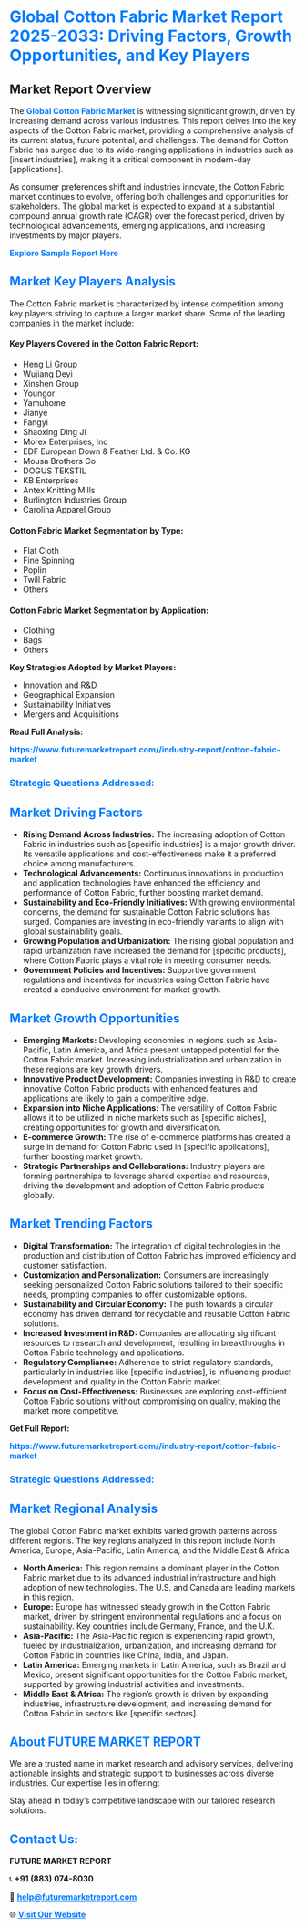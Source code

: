 <h1 style="color: #007BFF;">Global Cotton Fabric Market Report 2025-2033: Driving Factors, Growth Opportunities, and Key Players</h1>

<section id="overview">
<h2>Market Report Overview</h2>
<p>The <a href="https://www.futuremarketreport.com//industry-report/cotton-fabric-market" style="color: #007BFF; text-decoration: none;"><strong>Global Cotton Fabric Market</strong></a> is witnessing significant growth, driven by increasing demand across various industries. This report delves into the key aspects of the Cotton Fabric market, providing a comprehensive analysis of its current status, future potential, and challenges. The demand for Cotton Fabric has surged due to its wide-ranging applications in industries such as [insert industries], making it a critical component in modern-day [applications].</p>
<p>As consumer preferences shift and industries innovate, the Cotton Fabric market continues to evolve, offering both challenges and opportunities for stakeholders. The global market is expected to expand at a substantial compound annual growth rate (CAGR) over the forecast period, driven by technological advancements, emerging applications, and increasing investments by major players.</p>
</section>

<section id="overview">
<p><a href="https://www.futuremarketreport.com//request-sample/reportId=52663" style="color: #007BFF; text-decoration: none;"><strong>Explore Sample Report Here</strong></a></p>
</section>

<section id="key-players">
<h2 style="color: #007BFF;">Market Key Players Analysis</h2>
<p>The Cotton Fabric market is characterized by intense competition among key players striving to capture a larger market share. Some of the leading companies in the market include:</p>
<h4>Key Players Covered in the Cotton Fabric Report:</h4>
<ul><li>Heng Li Group</li><li>Wujiang Deyi</li><li>Xinshen Group</li><li>Youngor</li><li>Yamuhome</li><li>Jianye</li><li>Fangyi</li><li>Shaoxing Ding Ji</li><li>Morex Enterprises, Inc</li><li>EDF European Down &amp; Feather Ltd. &amp; Co. KG</li><li>Mousa Brothers Co</li><li>DOGUS TEKSTIL</li><li>KB Enterprises</li><li>Antex Knitting Mills</li><li>Burlington Industries Group</li><li>Carolina Apparel Group</li></ul>
<h4>Cotton Fabric Market Segmentation by Type:</h4>
<ul><li>Flat Cloth</li><li>Fine Spinning</li><li>Poplin</li><li>Twill Fabric</li><li>Others</li></ul>

<h4>Cotton Fabric Market Segmentation by Application:</h4>
<ul><li>Clothing</li><li>Bags</li><li>Others</li></ul>
<p><strong>Key Strategies Adopted by Market Players:</strong></p>
<ul>
<li>Innovation and R&D</li>
<li>Geographical Expansion</li>
<li>Sustainability Initiatives</li>
<li>Mergers and Acquisitions</li>
</ul>
</section>

<section>
<p><strong>Read Full Analysis: </strong></p><a href="https://www.futuremarketreport.com//industry-report/cotton-fabric-market" style="color: #007BFF; text-decoration: none;"><strong>https://www.futuremarketreport.com//industry-report/cotton-fabric-market</strong></a>
<h3 style="color: #007BFF;">Strategic Questions Addressed:</h3>
</section>

<section id="driving-factors">
<h2 style="color: #007BFF;">Market Driving Factors</h2>
<ul>
<li><strong>Rising Demand Across Industries:</strong> The increasing adoption of Cotton Fabric in industries such as [specific industries] is a major growth driver. Its versatile applications and cost-effectiveness make it a preferred choice among manufacturers.</li>
<li><strong>Technological Advancements:</strong> Continuous innovations in production and application technologies have enhanced the efficiency and performance of Cotton Fabric, further boosting market demand.</li>
<li><strong>Sustainability and Eco-Friendly Initiatives:</strong> With growing environmental concerns, the demand for sustainable Cotton Fabric solutions has surged. Companies are investing in eco-friendly variants to align with global sustainability goals.</li>
<li><strong>Growing Population and Urbanization:</strong> The rising global population and rapid urbanization have increased the demand for [specific products], where Cotton Fabric plays a vital role in meeting consumer needs.</li>
<li><strong>Government Policies and Incentives:</strong> Supportive government regulations and incentives for industries using Cotton Fabric have created a conducive environment for market growth.</li>
</ul>
</section>

<section id="growth-opportunities">
<h2 style="color: #007BFF;">Market Growth Opportunities</h2>
<ul>
<li><strong>Emerging Markets:</strong> Developing economies in regions such as Asia-Pacific, Latin America, and Africa present untapped potential for the Cotton Fabric market. Increasing industrialization and urbanization in these regions are key growth drivers.</li>
<li><strong>Innovative Product Development:</strong> Companies investing in R&D to create innovative Cotton Fabric products with enhanced features and applications are likely to gain a competitive edge.</li>
<li><strong>Expansion into Niche Applications:</strong> The versatility of Cotton Fabric allows it to be utilized in niche markets such as [specific niches], creating opportunities for growth and diversification.</li>
<li><strong>E-commerce Growth:</strong> The rise of e-commerce platforms has created a surge in demand for Cotton Fabric used in [specific applications], further boosting market growth.</li>
<li><strong>Strategic Partnerships and Collaborations:</strong> Industry players are forming partnerships to leverage shared expertise and resources, driving the development and adoption of Cotton Fabric products globally.</li>
</ul>
</section>

<section id="trending-factors">
<h2 style="color: #007BFF;">Market Trending Factors</h2>
<ul>
<li><strong>Digital Transformation:</strong> The integration of digital technologies in the production and distribution of Cotton Fabric has improved efficiency and customer satisfaction.</li>
<li><strong>Customization and Personalization:</strong> Consumers are increasingly seeking personalized Cotton Fabric solutions tailored to their specific needs, prompting companies to offer customizable options.</li>
<li><strong>Sustainability and Circular Economy:</strong> The push towards a circular economy has driven demand for recyclable and reusable Cotton Fabric solutions.</li>
<li><strong>Increased Investment in R&D:</strong> Companies are allocating significant resources to research and development, resulting in breakthroughs in Cotton Fabric technology and applications.</li>
<li><strong>Regulatory Compliance:</strong> Adherence to strict regulatory standards, particularly in industries like [specific industries], is influencing product development and quality in the Cotton Fabric market.</li>
<li><strong>Focus on Cost-Effectiveness:</strong> Businesses are exploring cost-efficient Cotton Fabric solutions without compromising on quality, making the market more competitive.</li>
</ul>
</section>

<section>
<p><strong>Get Full Report: </strong></p><a href="https://www.futuremarketreport.com//industry-report/cotton-fabric-market" style="color: #007BFF; text-decoration: none;"><strong>https://www.futuremarketreport.com//industry-report/cotton-fabric-market</strong></a>
<h3 style="color: #007BFF;">Strategic Questions Addressed:</h3>
</section>


<section id="regional-analysis">
<h2 style="color: #007BFF;">Market Regional Analysis</h2>
<p>The global Cotton Fabric market exhibits varied growth patterns across different regions. The key regions analyzed in this report include North America, Europe, Asia-Pacific, Latin America, and the Middle East & Africa:</p>
<ul>
<li><strong>North America:</strong> This region remains a dominant player in the Cotton Fabric market due to its advanced industrial infrastructure and high adoption of new technologies. The U.S. and Canada are leading markets in this region.</li>
<li><strong>Europe:</strong> Europe has witnessed steady growth in the Cotton Fabric market, driven by stringent environmental regulations and a focus on sustainability. Key countries include Germany, France, and the U.K.</li>
<li><strong>Asia-Pacific:</strong> The Asia-Pacific region is experiencing rapid growth, fueled by industrialization, urbanization, and increasing demand for Cotton Fabric in countries like China, India, and Japan.</li>
<li><strong>Latin America:</strong> Emerging markets in Latin America, such as Brazil and Mexico, present significant opportunities for the Cotton Fabric market, supported by growing industrial activities and investments.</li>
<li><strong>Middle East & Africa:</strong> The region’s growth is driven by expanding industries, infrastructure development, and increasing demand for Cotton Fabric in sectors like [specific sectors].</li>
</ul>
</section>

<footer>
<h2 style="color: #007BFF;">About FUTURE MARKET REPORT</h2>
<p>We are a trusted name in market research and advisory services, delivering actionable insights and strategic support to businesses across diverse industries. Our expertise lies in offering:</p>

<p>Stay ahead in today’s competitive landscape with our tailored research solutions.</p>

<h2 style="color: #007BFF;">Contact Us:</h2>
<p><strong>FUTURE MARKET REPORT</strong></p>
<p>📞 <strong>+91 (883) 074-8030</strong></p>
<p>📧 <strong><a href="mailto:help@futuremarketreport.com" style="color: #007BFF;">help@futuremarketreport.com</a></strong></p>
<p>🌐 <strong><a href="https://www.futuremarketreport.com/" style="color: #007BFF;">Visit Our Website</a></strong></p>
</footer>